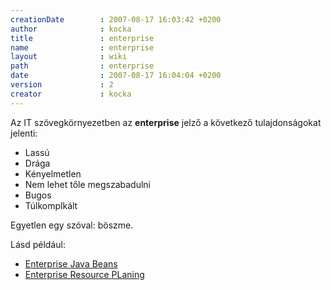 ```yaml
---
creationDate        : 2007-08-17 16:03:42 +0200 
author              : kocka 
title               : enterprise 
name                : enterprise 
layout              : wiki 
path                : enterprise 
date                : 2007-08-17 16:04:04 +0200 
version             : 2 
creator             : kocka 
---
```

Az IT szövegkörnyezetben az __enterprise__ jelző a következő tulajdonságokat jelenti:

*   Lassú
*   Drága
*   Kényelmetlen
*   Nem lehet tőle megszabadulni
*   Bugos
*   Túlkomplkált

Egyetlen egy szóval: böszme.

Lásd például:

*   [Enterprise Java Beans](EJB.html)
*   [Enterprise Resource PLaning](Missing.html)


